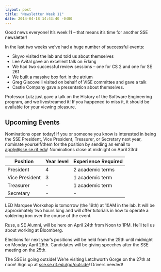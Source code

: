 ```yaml
---
layout: post
title: "Newsletter Week 11"
date: 2014-04-18 14:43:40 -0400
---
```


Good news everyone! It’s week 11 – that means it’s time for another SSE newsletter!

In the last two weeks we’ve had a huge number of successful events:

* Skyvo visited the lab and told us about themselves
* Lee Avital gave an excellent talk on Erlang
* We had two successful review sessions – one for CS 2 and one for SE 261
* We built a massive box fort in the atrium
* Greg Giacovelli visited on behalf of ViSE committee and gave a talk
* Castle Company gave a presentation about themselves.

Professor Lutz just gave a talk on the History of the Software Engineering program, and we livestreamed it! If you happened to miss it, it should be available for your viewing pleasure.

## Upcoming Events

Nominations open today! If you or someone you know is interested in being the SSE President, Vice President, Treasurer, or Secretary next year, nominate yourself/them for the position by sending an email to <apply@sse.se.rit.edu>! Nominations close at midnight on April 23rd!

Position        | Year level    | Experience Required
----------------|---------------|------------------
President       | 4             | 2 academic terms
Vice President  | 3             | 1 academic term
Treasurer       | -             | 1 academic term
Secretary       | -             | -

LED Marquee Workshop is tomorrow (the 19th) at 10AM in the lab. It will be approximately two hours long and will offer tutorials in how to operate a soldering iron over the course of the event.

Russ, a SE Alumni, will be here on April 24th from Noon to 1PM. He’ll tell us about working at Bloomberg.

Elections for next year’s positions will be held from the 25th until midnight on Monday April 28th. Candidates will be giving speeches after the SSE meeting on the 25th.

The SSE is going outside! We’re visiting Letchworth Gorge on the 27th at noon! Sign up at [sse.se.rit.edu/go/outside](sse.se.rit.edu/go/outside)! Drivers needed!